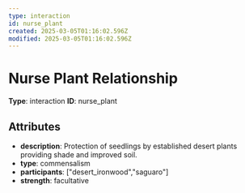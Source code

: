 ```yaml
---
type: interaction
id: nurse_plant
created: 2025-03-05T01:16:02.596Z
modified: 2025-03-05T01:16:02.596Z
---
```


# Nurse Plant Relationship

**Type**: interaction
**ID**: nurse_plant

## Attributes

- **description**: Protection of seedlings by established desert plants providing shade and improved soil.
- **type**: commensalism
- **participants**: ["desert_ironwood","saguaro"]
- **strength**: facultative

